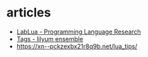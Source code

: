 # articles

- [LabLua - Programming Language Research](http://www.lua.inf.puc-rio.br/publications.html)
- [Tags - lilyum ensemble](https://nymphium.github.io/tags.html#Lua-ref)
- https://xn--pckzexbx21r8q9b.net/lua_tips/
